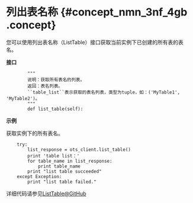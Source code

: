 # 列出表名称 {#concept_nmn_3nf_4gb .concept}

您可以使用列出表名称（ListTable）接口获取当前实例下已创建的所有表的表名。

**接口**

```language-python
        """
        说明：获取所有表名的列表。
        返回：表名列表。
        ``table_list``表示获取的表名列表，类型为tuple，如：('MyTable1', 'MyTable2')。
		"""
		def list_table(self):

```

**示例**

获取实例下的所有表名。

```language-python
	try:
		list_response = ots_client.list_table()
		print 'table list：'
		for table_name in list_response:
    		print table_name
		print "list table succeeded"
	except Exception:
		print "list table failed."

```

详细代码请参见[ListTable@GitHub](https://github.com/aliyun/aliyun-tablestore-python-sdk/blob/master/examples/table_operations.py)

